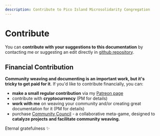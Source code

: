 ```yaml
---
description: Contribute to Pico Island Microsolidarity Congregation
---
```


# Contribute

You can **contribute with your suggestions to this documentation** by contacting me or suggesting an edit directly in [github repository](https://github.com/heymichal/pico).

## Financial Contribution

**Community weaving and documenting is an important work, but it's tricky to get paid for it**. If you'd like to contribute financially, you can:

- **make a small regular contribution** via my [Patreon page](https://www.patreon.com/michalkorzonek)
- contribute with **cryptocurrency** (PM for details)
- **work with me** on weaving your community and/or creating great documentation for it (PM for details)
- purchase [Community Council](https://payhip.com/b/i1F9N) - a collaborative meta-game, designed to **catalyze projects and facilitate community weaving.**

Eternal gratefulness ✨